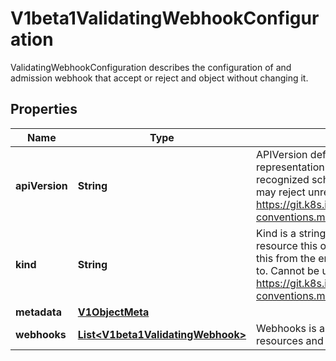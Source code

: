

# V1beta1ValidatingWebhookConfiguration

ValidatingWebhookConfiguration describes the configuration of and admission webhook that accept or reject and object without changing it.
## Properties

Name | Type | Description | Notes
------------ | ------------- | ------------- | -------------
**apiVersion** | **String** | APIVersion defines the versioned schema of this representation of an object. Servers should convert recognized schemas to the latest internal value, and may reject unrecognized values. More info: https://git.k8s.io/community/contributors/devel/api-conventions.md#resources |  [optional]
**kind** | **String** | Kind is a string value representing the REST resource this object represents. Servers may infer this from the endpoint the client submits requests to. Cannot be updated. In CamelCase. More info: https://git.k8s.io/community/contributors/devel/api-conventions.md#types-kinds |  [optional]
**metadata** | [**V1ObjectMeta**](V1ObjectMeta.md) |  |  [optional]
**webhooks** | [**List&lt;V1beta1ValidatingWebhook&gt;**](V1beta1ValidatingWebhook.md) | Webhooks is a list of webhooks and the affected resources and operations. |  [optional]



